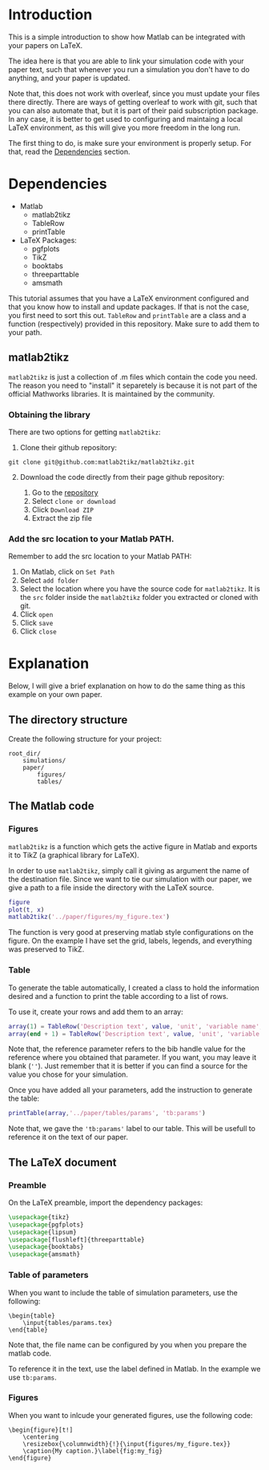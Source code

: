 # Introduction

This is a simple introduction to show how Matlab can be integrated with your papers on LaTeX.

The idea here is that you are able to link your simulation code with your paper text, such that whenever you run a simulation you don't have to do anything, and your paper is updated.

Note that, this does not work with overleaf, since you must update your files there directly. There are ways of getting overleaf to work with git, such that you can also automate that, but it is part of their paid subscription package. In any case, it is better to get used to configuring and maintaing a local LaTeX environment, as this will give you more freedom in the long run.

The first thing to do, is make sure your environment is properly setup. For that, read the [Dependencies](#Dependencies) section.

# Dependencies
* Matlab
    * matlab2tikz
    * TableRow
    * printTable
* LaTeX
    Packages:
    * pgfplots
    * TikZ
    * booktabs
    * threeparttable
    * amsmath

This tutorial assumes that you have a LaTeX environment configured and that you know how to install and update packages. If that is not the case, you first need to sort this out.
`TableRow` and `printTable` are a class and a function (respectively) provided in this repository. Make sure to add them to your path.

## matlab2tikz
`matlab2tikz` is just a collection of .m files which contain the code you need. The reason you need to "install" it separetely is because it is not part of the official Mathworks libraries. It is maintained by the community.

### Obtaining the library
There are two options for getting `matlab2tikz`: 
1. Clone their github repository:

`git clone git@github.com:matlab2tikz/matlab2tikz.git`

2. Download the code directly from their page github repository:

    1. Go to the [repository](https://github.com/matlab2tikz/matlab2tikz)
    2. Select `clone or download`
    3. Click `Download ZIP`
    4. Extract the zip file 

### Add the src location to your Matlab PATH.
Remember to add the src location to your Matlab PATH:
1. On Matlab, click on `Set Path`
2. Select `add folder`
3. Select the location where you have the source code for `matlab2tikz`. It is the `src` folder inside the `matlab2tikz` folder you extracted or cloned with git.
4. Click `open`
5. Click `save`
6. Click `close`

# Explanation
Below, I will give a brief explanation on how to do the same thing as this example on your own paper.

## The directory structure
Create the following structure for your project:

```
root_dir/
    simulations/
    paper/
        figures/
        tables/
```

## The Matlab code

### Figures
`matlab2tikz` is a function which gets the active figure in Matlab and exports it to TikZ (a graphical library for LaTeX).

In order to use `matlab2tikz`, simply call it giving as argument the name of the destination file. Since we want to tie our simulation with our paper, we give a path to a file inside the directory with the LaTeX source.

```Matlab
figure
plot(t, x)
matlab2tikz('../paper/figures/my_figure.tex')
```

The function is very good at preserving matlab style configurations on the figure. On the example I have set the grid, labels, legends, and everything was preserved to TikZ.

### Table
To generate the table automatically, I created a class to hold the information desired and a function to print the table according to a list of rows.

To use it, create your rows and add them to an array:

```Matlab
array(1) = TableRow('Description text', value, 'unit', 'variable name', 'reference')
array(end + 1) = TableRow('Description text', value, 'unit', 'variable name', 'reference')
```

Note that, the reference parameter refers to the bib handle value for the reference where you obtained that parameter. If you want, you may leave it blank (`''`). Just remember that it is better if you can find a source for the value you chose for your simulation.

Once you have added all your parameters, add the instruction to generate the table:

```Matlab
printTable(array,'../paper/tables/params', 'tb:params')
```

Note that, we gave the `'tb:params'` label to our table. This will be usefull to reference it on the text of our paper.

## The LaTeX document

### Preamble
On the LaTeX preamble, import the dependency packages:

```Latex
\usepackage{tikz}
\usepackage{pgfplots}
\usepackage{lipsum}
\usepackage[flushleft]{threeparttable}
\usepackage{booktabs}
\usepackage{amsmath}
```

### Table of parameters
When you want to include the table of simulation parameters, use the following:

```
\begin{table}
    \input{tables/params.tex}
\end{table}
```

Note that, the file name can be configured by you when you prepare the matlab code.

To reference it in the text, use the label defined in Matlab. In the example we use `tb:params`.

### Figures

When you want to inlcude your generated figures, use the following code:

```
\begin{figure}[t!]
    \centering
    \resizebox{\columnwidth}{!}{\input{figures/my_figure.tex}}
    \caption{My caption.}\label{fig:my_fig}
\end{figure}
```


